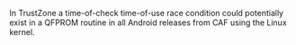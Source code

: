 In TrustZone a time-of-check time-of-use race condition could potentially exist in a QFPROM routine in all Android releases from CAF using the Linux kernel.